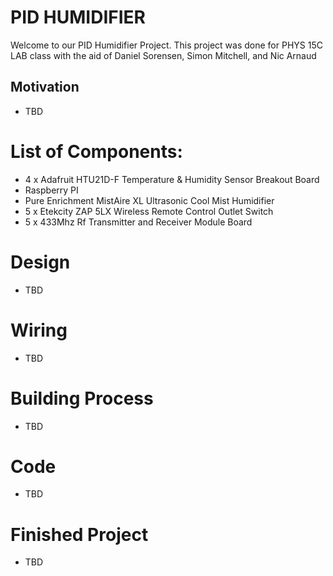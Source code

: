 # PID HUMIDIFIER
Welcome to our PID Humidifier Project. This project was done for PHYS 15C LAB class with the aid of Daniel Sorensen, Simon Mitchell, and Nic Arnaud

## Motivation
* TBD
# List of Components:
* 4 x Adafruit HTU21D-F Temperature & Humidity Sensor Breakout Board
* Raspberry PI
* Pure Enrichment MistAire XL Ultrasonic Cool Mist Humidifier
* 5 x Etekcity ZAP 5LX Wireless Remote Control Outlet Switch
* 5 x 433Mhz Rf Transmitter and Receiver Module Board

# Design
* TBD
# Wiring
* TBD
# Building Process
* TBD
# Code
* TBD
# Finished Project
* TBD
